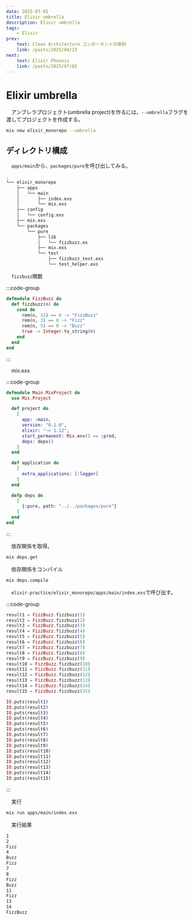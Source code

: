 ```yaml
---
date: 2025-07-01
title: Elixir umbrella
description: Elixir umbrella
tags: 
    - Elixir
prev:
    text: Clean Architecture コンポーネントの原則
    link: /posts/2025/04/15
next:
    text: Elixir Phoenix
    link: /posts/2025/07/02
---
```


# Elixir umbrella

&emsp;アンブレラプロジェクト(umbrella project)を作るには、`--umbrella`フラグを渡してプロジェクトを作成する。

```sh
mix new elixir_monorepo --umbrella
```

## ディレクトリ構成

&emsp;`apps/main`から、`packages/pure`を呼び出してみる。

```sh
.
└── elixir_monorepo
    ├── apps
    │   └── main
    │       ├── index.exs
    │       └── mix.exs
    ├── config
    │   └── config.exs
    ├── mix.exs
    └── packages
        └── pure
            ├── lib
            │   └── fizzbuzz.ex
            ├── mix.exs
            └── test
                ├── fizzbuzz_test.exs
                └── test_helper.exs
```

&emsp;`fizzbuzz`関数

:::code-group
```elixir [elixir_monorepo/packages/pure/lib/fizzbuzz.ex]
defmodule FizzBuzz do
  def fizzbuzz(n) do
    cond do
      rem(n, 15) == 0 -> "FizzBuzz"
      rem(n, 3) == 0 -> "Fizz"
      rem(n, 5) == 0 -> "Buzz"
      true -> Integer.to_string(n)
    end
  end
end
```
:::

&emsp;mix.exs

:::code-group
```elixir [elixir-practice/elixir_monorepo/apps/main/mix.exs]
defmodule Main.MixProject do
  use Mix.Project

  def project do
    [
      app: :main,
      version: "0.1.0",
      elixir: "~> 1.12",
      start_permanent: Mix.env() == :prod,
      deps: deps()
    ]
  end

  def application do
    [
      extra_applications: [:logger]
    ]
  end

  defp deps do
    [
      {:pure, path: "../../packages/pure"}
    ]
  end
end
```
:::

&emsp;依存関係を取得。

```sh
mix deps.get
```

&emsp;依存関係をコンパイル

```sh
mix deps.compile
```

&emsp;`elixir-practice/elixir_monorepo/apps/main/index.exs`で呼び出す。

:::code-group
```elixir [elixir-practice/elixir_monorepo/apps/main/index.exs]
result1 = FizzBuzz.fizzbuzz(1)
result2 = FizzBuzz.fizzbuzz(2)
result3 = FizzBuzz.fizzbuzz(3)
result4 = FizzBuzz.fizzbuzz(4)
result5 = FizzBuzz.fizzbuzz(5)
result6 = FizzBuzz.fizzbuzz(6)
result7 = FizzBuzz.fizzbuzz(7)
result8 = FizzBuzz.fizzbuzz(8)
result9 = FizzBuzz.fizzbuzz(9)
result10 = FizzBuzz.fizzbuzz(10)
result11 = FizzBuzz.fizzbuzz(11)
result12 = FizzBuzz.fizzbuzz(12)
result13 = FizzBuzz.fizzbuzz(13)
result14 = FizzBuzz.fizzbuzz(14)
result15 = FizzBuzz.fizzbuzz(15)

IO.puts(result1)
IO.puts(result2)
IO.puts(result3)
IO.puts(result4)
IO.puts(result5)
IO.puts(result6)
IO.puts(result7)
IO.puts(result8)
IO.puts(result9)
IO.puts(result10)
IO.puts(result11)
IO.puts(result12)
IO.puts(result13)
IO.puts(result14)
IO.puts(result15)
```
:::

&emsp;実行

```sh
mix run apps/main/index.exs
```

&emsp;実行結果

```sh
1
2
Fizz
4
Buzz
Fizz
7
8
Fizz
Buzz
11
Fizz
13
14
FizzBuzz
```